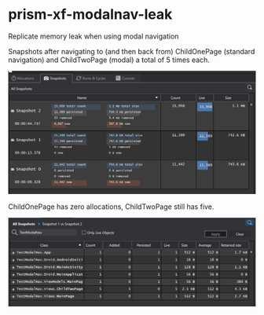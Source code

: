 # prism-xf-modalnav-leak

Replicate memory leak when using modal navigation

Snapshots after navigating to (and then back from) ChildOnePage (standard navigation) and ChildTwoPage (modal) a total of 5 times each.

![Test Image 7](https://github.com/swampnet-issues/prism-xf-modalnav-leak/blob/master/img/screenshot-01.png)

ChildOnePage has zero allocations, ChildTwoPage still has five.

![Test Image 7](https://github.com/swampnet-issues/prism-xf-modalnav-leak/blob/master/img/screenshot-02.png)
